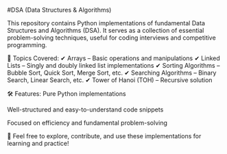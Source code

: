 #DSA (Data Structures & Algorithms)

This repository contains Python implementations of fundamental Data Structures and Algorithms (DSA). It serves as a collection of essential problem-solving techniques, useful for coding interviews and competitive programming.

📌 Topics Covered:
✔ Arrays – Basic operations and manipulations
✔ Linked Lists – Singly and doubly linked list implementations
✔ Sorting Algorithms – Bubble Sort, Quick Sort, Merge Sort, etc.
✔ Searching Algorithms – Binary Search, Linear Search, etc.
✔ Tower of Hanoi (TOH) – Recursive solution

🛠 Features:
Pure Python implementations

Well-structured and easy-to-understand code snippets

Focused on efficiency and fundamental problem-solving

🔗 Feel free to explore, contribute, and use these implementations for learning and practice!

